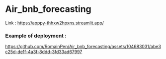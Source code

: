 # Air_bnb_forecasting
Link : https://apppy-thhxw2hpxns.streamlit.app/


### Example of deployment :

https://github.com/RomainPen/Air_bnb_forecasting/assets/104683031/abe3c25d-de1f-4a3f-8ddd-3fd33ad67997


